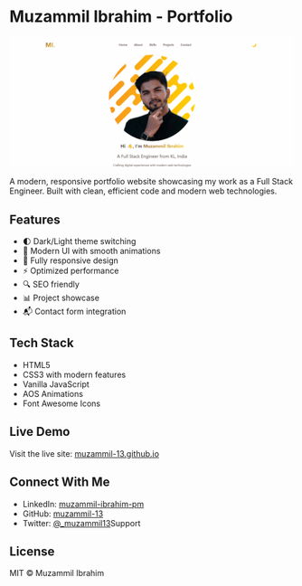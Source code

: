 # Muzammil Ibrahim - Portfolio

![Portfolio Preview](assets/portfolio-preview.png)

A modern, responsive portfolio website showcasing my work as a Full Stack Engineer. Built with clean, efficient code and modern web technologies.

## Features

- 🌓 Dark/Light theme switching
- 🎨 Modern UI with smooth animations
- 📱 Fully responsive design
- ⚡ Optimized performance
- 🔍 SEO friendly
- 📊 Project showcase
- 📬 Contact form integration

## Tech Stack

- HTML5
- CSS3 with modern features
- Vanilla JavaScript
- AOS Animations
- Font Awesome Icons

## Live Demo

Visit the live site: [muzammil-13.github.io](https://muzammil-13.github.io)

## Connect With Me

* LinkedIn: [muzammil-ibrahim-pm](command:_cody.vscode.open?%22https%3A%2F%2Flinkedin.com%2Fin%2Fmuzammil-ibrahim-pm%22)
* GitHub: [muzammil-13](command:_cody.vscode.open?%22https%3A%2F%2Fgithub.com%2Fmuzammil-13%22)
* Twitter: [@_muzammil13](command:_cody.vscode.open?%22https%3A%2F%2Ftwitter.com%2F_muzammil13%22)Support

## License

MIT © Muzammil Ibrahim
